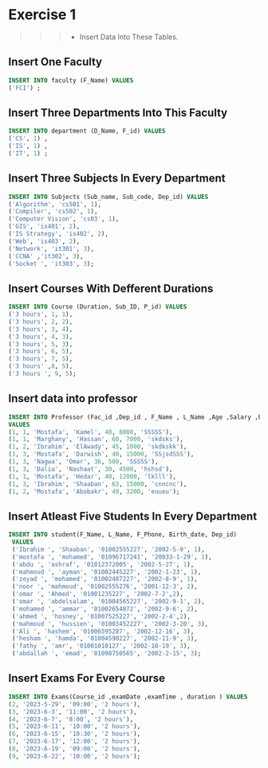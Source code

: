 # Exercise 1
>>> - Insert Data Into These Tables.

## Insert One Faculty

```sql
INSERT INTO faculty (F_Name) VALUES
('FCI') ;
```
        
          
## Insert Three Departments Into This Faculty	
```sql
INSERT INTO department (D_Name, F_id) VALUES
('CS', 1) ,
('IS', 1) ,
('IT', 1) ;
```

## Insert Three Subjects In Every Department	

```sql
INSERT INTO Subjects (Sub_name, Sub_code, Dep_id) VALUES
('Algorithm', 'cs501', 1),
('Compiler', 'cs502', 1),
('Computer Vision', 'cs03', 1),
('GIS', 'is401', 2),
('IS Strategy', 'is402', 2),
('Web', 'is403', 2),
('Network', 'it301', 3),
('CCNA' ,'it302', 3),
('Socket ', 'it303', 3);
```



## Insert Courses With Defferent Durations
```sql
INSERT INTO Course (Duration, Sub_ID, P_id) VALUES
('3 hours', 1, 1),
('3 hours', 2, 2),
('3 hours', 3, 4),
('3 hours', 4, 3),
('3 hours', 5, 3),
('3 hours', 6, 5),
('3 hours', 7, 5),
('3 hours' ,8, 5),
('3 hours ', 9, 5);
```

## Insert data into professor
```sql
INSERT INTO Professor (Fac_id ,Dep_id , F_Name , L_Name ,Age ,Salary ,Prof_image ) 
VALUES
(1, 1, 'Mostafa', 'Kamel', 40, 8000, 'SSSSS'),
(1, 1, 'Marghany', 'Hassan', 60, 7000, 'skdsks'),
(1, 2, 'Ibrahim', 'ElAwady', 45, 1000, 'skdkskk'),
(1, 3, 'Mostafa', 'Darwish', 40, 15000, 'SSjsdSSS'),
(1, 3, 'Nagwa', 'Omar', 36, 500, 'SSSSS'),
(1, 3, 'Dalia', 'Nashaat', 30, 4500, 'hshsd'),
(1, 1, 'Mostafa', 'Hedar', 40, 12000, 'lklll'),
(1, 3, 'Ibrahim', 'Shaaban', 63, 15000, 'cnncnc'),
(1, 2, 'Mostafa', 'Abobakr', 49, 3200, 'euueu');
```

## Insert Atleast Five Students In Every Department

```sql
INSERT INTO student(F_Name, L_Name, F_Phone, Birth_date, Dep_id) 
 VALUES 
 ('Ibrahim ', 'Shaaban', '01002555227', '2002-5-9', 1),
 ('mostafa ', 'mohamed', '01096717241', '20033-1-29', 1),
 ('abdu ', 'ashraf', '01012372005', '2002-5-27', 1),
 ('mahmoud ', 'ayman', '01002445227', '2002-1-23', 1),
 ('zeyad ', 'mohamed', '01002487227', '2002-8-9', 1),
 ('noor ', 'mahmoud', '01002555276', '2001-12-3', 2),
 ('omar ', 'Ahmed', '01001235227', '2002-7-2',2),
 ('omar ', 'abdelsalam', '01004565227', '2002-9-1', 2),
 ('mohamed ', 'ammar', '01002654872', '2002-9-6', 2),
 ('ahmed ', 'hosney', '01007525227', '2002-2-4',2),
 ('mahmoud ', 'hussien', '01003452227', '2002-3-20', 3),
 ('Ali ', 'hashem', '01006595287', '2002-12-16', 3),
 ('hesham ', 'hamda', '01004590227', '2002-11-9', 3),
 ('fathy ', 'amr', '01001010127', '2002-10-19', 3),
 ('abdallah ', 'emad', '01098750565', '2002-2-15', 3);
```
	
## Insert Exams For Every Course

```sql
INSERT INTO Exams(Course_id ,examDate ,examTime , duration ) VALUES 
(2, '2023-5-29', '09:00', '2 hours'),
(3, '2023-6-3', '11:00', '2 hours'),
(4, '2023-6-7', '8:00', '2 hours'),
(5, '2023-6-11', '10:00', '2 hours'),
(6, '2023-6-15', '10:30', '2 hours'),
(7, '2023-6-17', '12:00', '2 hours'),
(8, '2023-6-19', '09:00', '2 hours'),
(9, '2023-6-22', '10:00', '2 hours');
```










 










